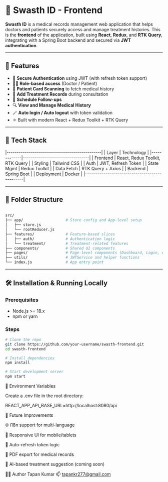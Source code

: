 # 🏥 Swasth ID - Frontend

**Swasth ID** is a medical records management web application that helps doctors and patients securely access and manage treatment histories. This is the **frontend** of the application, built using **React**, **Redux**, and **RTK Query**, integrating with a Spring Boot backend and secured via **JWT authentication**.

---

## 🚀 Features

- 🔐 **Secure Authentication** using JWT (with refresh token support)
- 👨‍⚕️ **Role-based access** (Doctor / Patient)
- 🧾 **Patient Card Scanning** to fetch medical history
- 💊 **Add Treatment Records** during consultation
- 📅 **Schedule Follow-ups**
- 🔍 **View and Manage Medical History**
- 🪄 **Auto login / Auto logout** with token validation
- ⚛️ Built with modern React + Redux Toolkit + RTK Query

---

## 🧩 Tech Stack

|-----------------------------------------------|
| Layer       | Technology                      |
|-------------|---------------------------------|
| Frontend    | React, Redux Toolkit, RTK Query |
| Styling     | Tailwind CSS                    |
| Auth        | JWT, Refresh Token              |
| State Mgmt  | Redux Toolkit                   |
| Data Fetch  | RTK Query + Axios               |
| Backend     | Spring Boot                     |
| Deployment  | Docker                          |
|-----------------------------------------------|

---

## 📁 Folder Structure
```bash

src/
├── app/                   # Store config and App-level setup
│   ├── store.js
│   └── rootReducer.js
├── features/              # Feature-based slices
│   ├── auth/              # Authentication logic
│   └── treatment/         # Treatment-related features
├── components/            # Shared UI components
├── pages/                 # Page-level components (Dashboard, Login, etc.)
├── utils/                 # JWTService and helper functions
└── index.js               # App entry point

```
---

## 🛠️ Installation & Running Locally

### Prerequisites

- Node.js >= 18.x
- npm or yarn

### Steps

```bash
# Clone the repo
git clone https://github.com/your-username/swasth-frontend.git
cd swasth-frontend

# Install dependencies
npm install

# Start development server
npm start
```

🔑 Environment Variables

Create a .env file in the root directory:

REACT_APP_API_BASE_URL=http://localhost:8080/api

🧪 Future Improvements

🌐 i18n support for multi-language

📱 Responsive UI for mobile/tablets

🔁 Auto-refresh token logic

🧾 PDF export for medical records

🧠 AI-based treatment suggestion (coming soon)

🧑‍💻 Author
Tapan Kumar
📫 tapankr277@gmail.com
